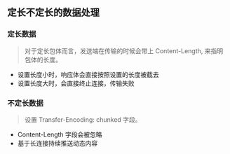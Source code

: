 ## 定长不定长的数据处理
### 定长数据
> 对于定长包体而言，发送端在传输的时候会带上 Content-Length, 来指明包体的长度。

- 设置长度小时，响应体会直接按照设置的长度被截去
- 设置长度大时，会直接终止连接，传输失败
### 不定长数据
> 设置 Transfer-Encoding: chunked 字段。

- Content-Length 字段会被忽略
- 基于长连接持续推送动态内容